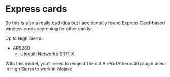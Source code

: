 # Express cards

So this is also a really bad idea but I accidentally found Express Card-based wireless cards searching for other cards:

Up to High Sierra:
* AR9280
   * Ubiquiti Networks SR71-X
   
   
With this model, you'll need to reinject the old AirPortAtheros40 plugin used in High Sierra to work in Mojave
